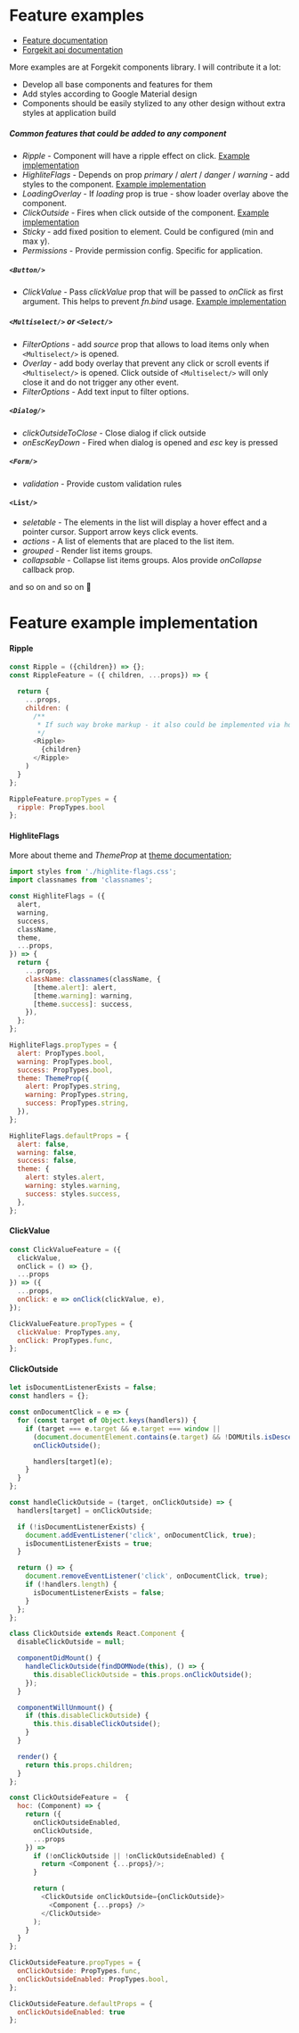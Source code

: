 # Feature examples

* [Feature documentation](./feature.md)
* [Forgekit api documentation](./api.md)

More examples are at  Forgekit components library. I will contribute it a lot:

* Develop all base components and features for them
* Add styles according to Google Material design
* Components should be easily stylized to any other design without extra styles at application build

##### Common features that could be added to any component

* *Ripple* - Component will have a ripple effect on click. [Example implementation](#ripple)
* *HighliteFlags* - Depends on prop *primary* / *alert* / *danger* / *warning* - add styles to the component. [Example implementation](#highliteflags)
* *LoadingOverlay* - If *loading* prop is true - show loader overlay above the component.
* *ClickOutside* - Fires when click outside of the component. [Example implementation](#clickoutside)
* *Sticky* - add fixed position to element. Could be configured (min and max y).
* *Permissions* - Provide permission config. Specific for application.

##### `<Button/>`

* *ClickValue* - Pass *clickValue* prop that will be passed to *onClick* as first argument. This helps to prevent *fn.bind* usage. [Example implementation](#clickvalue)

##### `<Multiselect/>` or `<Select/>`

* *FilterOptions* - add *source* prop that allows to load items only when `<Multiselect/>` is opened.
* *Overlay* - add body overlay that prevent any click or scroll events if `<Multiselect/>` is opened. Click outside of `<Multiselect/>` will only close it and do not trigger any other event.
* *FilterOptions* - Add text input to filter options.

##### `<Dialog/>`

* *clickOutsideToClose* - Close dialog if click outside
* *onEscKeyDown* - Fired when dialog is opened and *esc* key is pressed

##### `<Form/>`

* *validation* - Provide custom validation rules

#### `<List/>`

* *seletable* - The elements in the list will display a hover effect and a pointer cursor. Support arrow keys click events.
* *actions* - A list of elements that are placed to the list item.
* *grouped* - Render list items groups.
* *collapsable* - Collapse list items groups. Alos provide *onCollapse* callback prop.

and so on and so on :tada:

# Feature example implementation

#### Ripple

```js
const Ripple = ({children}) => {};
const RippleFeature = ({ children, ...props}) => {

  return {
    ...props,
    children: (
      /**
       * If such way broke markup - it also could be implemented via hoc and ref.
       */
      <Ripple>
        {children}
      </Ripple>
    )
  }
};

RippleFeature.propTypes = {
  ripple: PropTypes.bool
};
```

#### HighliteFlags

More about theme and *ThemeProp* at [theme documentation](./theme.md);

```js
import styles from './highlite-flags.css';
import classnames from 'classnames';

const HighliteFlags = ({
  alert,
  warning,
  success,
  className,
  theme,
  ...props,
}) => {
  return {
    ...props,
    className: classnames(className, {
      [theme.alert]: alert,
      [theme.warning]: warning,
      [theme.success]: success,
    }),
  };
};

HighliteFlags.propTypes = {
  alert: PropTypes.bool,
  warning: PropTypes.bool,
  success: PropTypes.bool,
  theme: ThemeProp({
    alert: PropTypes.string,
    warning: PropTypes.string,
    success: PropTypes.string,
  }),
};

HighliteFlags.defaultProps = {
  alert: false,
  warning: false,
  success: false,
  theme: {
    alert: styles.alert,
    warning: styles.warning,
    success: styles.success,
  },
};
```

#### ClickValue

```js
const ClickValueFeature = ({
  clickValue,
  onClick = () => {},
  ...props
}) => ({
  ...props,
  onClick: e => onClick(clickValue, e),
});

ClickValueFeature.propTypes = {
  clickValue: PropTypes.any,
  onClick: PropTypes.func,
};
```

#### ClickOutside

```js
let isDocumentListenerExists = false;
const handlers = {};

const onDocumentClick = e => {
  for (const target of Object.keys(handlers)) {
    if (target === e.target && e.target === window ||
      (document.documentElement.contains(e.target) && !DOMUtils.isDescendant(target, e.target))) {
      onClickOutside();

      handlers[target](e);
    }
  }
};

const handleClickOutside = (target, onClickOutside) => {
  handlers[target] = onClickOutside;

  if (!isDocumentListenerExists) {
    document.addEventListener('click', onDocumentClick, true);
    isDocumentListenerExists = true;
  }

  return () => {
    document.removeEventListener('click', onDocumentClick, true);
    if (!handlers.length) {
      isDocumentListenerExists = false;
    }
  };
};

class ClickOutside extends React.Component {
  disableClickOutside = null;

  componentDidMount() {
    handleClickOutside(findDOMNode(this), () => {
      this.disableClickOutside = this.props.onClickOutside();
    });
  }

  componentWillUnmount() {
    if (this.disableClickOutside) {
      this.this.disableClickOutside();
    }
  }

  render() {
    return this.props.children;
  }
};

const ClickOutsideFeature =  {
  hoc: (Component) => {
    return ({
      onClickOutsideEnabled,
      onClickOutside,
      ...props
    }) =>
      if (!onClickOutside || !onClickOutsideEnabled) {
        return <Component {...props}/>;
      }

      return (
        <ClickOutside onClickOutside={onClickOutside}>
          <Component {...props} />
        </ClickOutside>
      );
    }
  }
};

ClickOutsideFeature.propTypes = {
  onClickOutside: PropTypes.func,
  onClickOutsideEnabled: PropTypes.bool,
};

ClickOutsideFeature.defaultProps = {
  onClickOutsideEnabled: true
};
```
